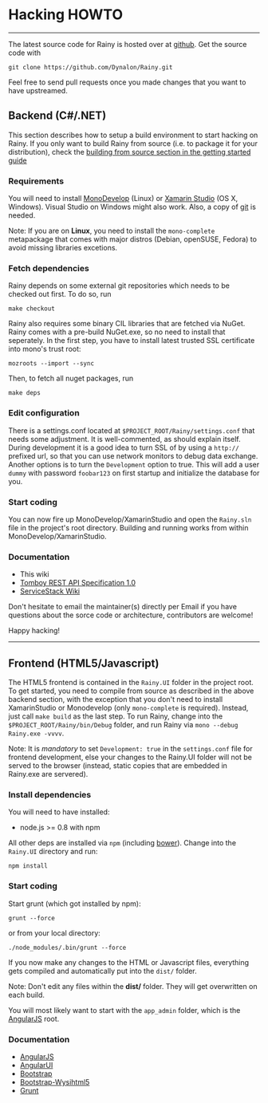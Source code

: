 Hacking HOWTO
=============

- - -

The latest source code for Rainy is hosted over at [github](http://www.github.com/Dynalon/Rainy). Get the source code with

    git clone https://github.com/Dynalon/Rainy.git

Feel free to send pull requests once you made changes that you want to have upstreamed.

Backend (C#/.NET)
-----------------

This section describes how to setup a build environment to start hacking on Rainy. If you only want to build Rainy from source (i.e. to package it for your distribution), check the [building from source section in the getting started guide][buildfromsource]

  [buildfromsource]: ../GETTING_STARTED.md#Building_from_source

### Requirements
You will need to install [MonoDevelop](http://www.monodevelop.org) (Linux) or [Xamarin Studio](http://www.xamarin.com/download) (OS X, Windows). Visual Studio on Windows might also work. Also, a copy of [git](http://www.gitscm.org) is needed.

Note: If you are on __Linux__, you need to install the `mono-complete` metapackage that comes with major distros (Debian, openSUSE, Fedora) to avoid missing libraries excetions.

### Fetch dependencies

Rainy depends on some external git repositories which needs to be checked out first. To do so, run

    make checkout

Rainy also requires some binary CIL libraries that are fetched via NuGet. Rainy comes with a pre-build NuGet.exe, so no need to install that seperately. In the first step, you have to install latest trusted SSL certificate into mono's trust root:

    mozroots --import --sync

Then, to fetch all nuget packages, run

    make deps

### Edit configuration

There is a settings.conf located at `$PROJECT_ROOT/Rainy/settings.conf` that needs some adjustment. It is well-commented, as should explain itself. During development it is a good idea to turn SSL of by using a `http://` prefixed url, so that you can use network monitors to debug data exchange. Another options is  to turn the `Development` option to true. This will add a user `dummy` with password `foobar123` on first startup and initialize the database for you.

### Start coding

You can now fire up MonoDevelop/XamarinStudio and open the `Rainy.sln` file in the project's root directory. Building and running works from within MonoDevelop/XamarinStudio.

### Documentation

  * This wiki
  * [Tomboy REST API Specification 1.0](https://wiki.gnome.org/Apps/Tomboy/Synchronization/REST/1.0)
  * [ServiceStack Wiki](https://github.com/ServiceStack/ServiceStack/wiki)

Don't hesitate to email the maintainer(s) directly per Email if you have questions about the sorce code or architecture, contributors are welcome!

Happy hacking!

- - -

Frontend (HTML5/Javascript)
---------------------------

The HTML5 frontend is contained in the `Rainy.UI` folder in the project root. To get started, you need to compile from source as described in the above backend section, with the exception that you don't need to install XamarinStudio or Monodevelop (only `mono-complete` is required). Instead, just call `make build` as the last step. To run Rainy, change into the `$PROJECT_ROOT/Rainy/bin/Debug` folder, and run Rainy via `mono --debug Rainy.exe -vvvv`.

Note: It is *mandatory* to set `Development: true` in the `settings.conf` file for frontend development, else your changes to the Rainy.UI folder will not be served to the browser (instead, static copies that are embedded in Rainy.exe are servered).

### Install dependencies

You will need to have installed:

  * node.js >= 0.8 with npm

All other deps are installed via `npm` (including [bower][bower]). Change into the `Rainy.UI` directory and run:

    npm install

### Start coding

Start grunt (which got installed by npm):

    grunt --force

or from your local directory:

    ./node_modules/.bin/grunt --force

If you now make any changes to the HTML or Javascript files, everything gets compiled and automatically put into the `dist/` folder.

Note: Don't edit any files within the __dist/__ folder. They will get overwritten on each build.

You will most likely want to start with the `app_admin` folder, which is the [AngularJS][angular] root.

### Documentation

  * [AngularJS][angular]
  * [AngularUI](http://angular-ui.github.io/)
  * [Bootstrap](http://getbootstrap.com)
  * [Bootstrap-Wysihtml5](http://jhollingworth.github.io/bootstrap-wysihtml5/)
  * [Grunt](http://gruntjs.com/)


  [angular]: https://angularjs.org
  [bower]: https://github.com/bower/bower
